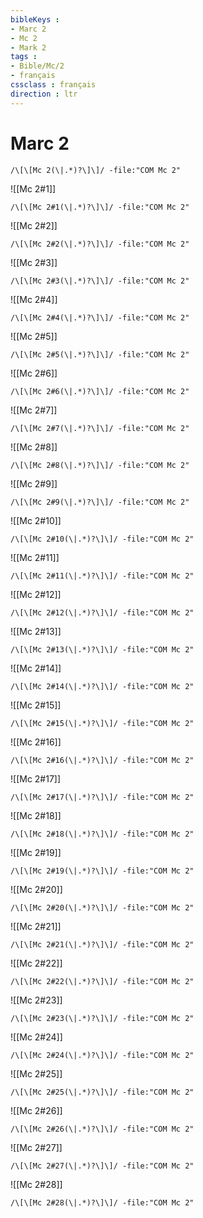 ```yaml
---
bibleKeys : 
- Marc 2
- Mc 2
- Mark 2
tags : 
- Bible/Mc/2
- français
cssclass : français
direction : ltr
---
```


# Marc 2

```query
/\[\[Mc 2(\|.*)?\]\]/ -file:"COM Mc 2"
```



![[Mc 2#1]]

```query
/\[\[Mc 2#1(\|.*)?\]\]/ -file:"COM Mc 2"
```

![[Mc 2#2]]

```query
/\[\[Mc 2#2(\|.*)?\]\]/ -file:"COM Mc 2"
```

![[Mc 2#3]]

```query
/\[\[Mc 2#3(\|.*)?\]\]/ -file:"COM Mc 2"
```

![[Mc 2#4]]

```query
/\[\[Mc 2#4(\|.*)?\]\]/ -file:"COM Mc 2"
```

![[Mc 2#5]]

```query
/\[\[Mc 2#5(\|.*)?\]\]/ -file:"COM Mc 2"
```

![[Mc 2#6]]

```query
/\[\[Mc 2#6(\|.*)?\]\]/ -file:"COM Mc 2"
```

![[Mc 2#7]]

```query
/\[\[Mc 2#7(\|.*)?\]\]/ -file:"COM Mc 2"
```

![[Mc 2#8]]

```query
/\[\[Mc 2#8(\|.*)?\]\]/ -file:"COM Mc 2"
```

![[Mc 2#9]]

```query
/\[\[Mc 2#9(\|.*)?\]\]/ -file:"COM Mc 2"
```

![[Mc 2#10]]

```query
/\[\[Mc 2#10(\|.*)?\]\]/ -file:"COM Mc 2"
```

![[Mc 2#11]]

```query
/\[\[Mc 2#11(\|.*)?\]\]/ -file:"COM Mc 2"
```

![[Mc 2#12]]

```query
/\[\[Mc 2#12(\|.*)?\]\]/ -file:"COM Mc 2"
```

![[Mc 2#13]]

```query
/\[\[Mc 2#13(\|.*)?\]\]/ -file:"COM Mc 2"
```

![[Mc 2#14]]

```query
/\[\[Mc 2#14(\|.*)?\]\]/ -file:"COM Mc 2"
```

![[Mc 2#15]]

```query
/\[\[Mc 2#15(\|.*)?\]\]/ -file:"COM Mc 2"
```

![[Mc 2#16]]

```query
/\[\[Mc 2#16(\|.*)?\]\]/ -file:"COM Mc 2"
```

![[Mc 2#17]]

```query
/\[\[Mc 2#17(\|.*)?\]\]/ -file:"COM Mc 2"
```

![[Mc 2#18]]

```query
/\[\[Mc 2#18(\|.*)?\]\]/ -file:"COM Mc 2"
```

![[Mc 2#19]]

```query
/\[\[Mc 2#19(\|.*)?\]\]/ -file:"COM Mc 2"
```

![[Mc 2#20]]

```query
/\[\[Mc 2#20(\|.*)?\]\]/ -file:"COM Mc 2"
```

![[Mc 2#21]]

```query
/\[\[Mc 2#21(\|.*)?\]\]/ -file:"COM Mc 2"
```

![[Mc 2#22]]

```query
/\[\[Mc 2#22(\|.*)?\]\]/ -file:"COM Mc 2"
```

![[Mc 2#23]]

```query
/\[\[Mc 2#23(\|.*)?\]\]/ -file:"COM Mc 2"
```

![[Mc 2#24]]

```query
/\[\[Mc 2#24(\|.*)?\]\]/ -file:"COM Mc 2"
```

![[Mc 2#25]]

```query
/\[\[Mc 2#25(\|.*)?\]\]/ -file:"COM Mc 2"
```

![[Mc 2#26]]

```query
/\[\[Mc 2#26(\|.*)?\]\]/ -file:"COM Mc 2"
```

![[Mc 2#27]]

```query
/\[\[Mc 2#27(\|.*)?\]\]/ -file:"COM Mc 2"
```

![[Mc 2#28]]

```query
/\[\[Mc 2#28(\|.*)?\]\]/ -file:"COM Mc 2"
```

